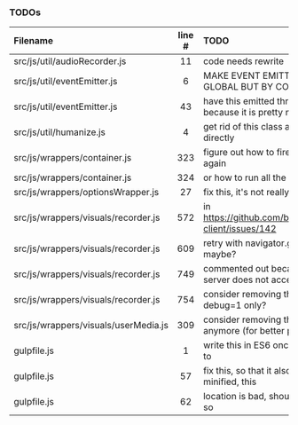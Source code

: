 ### TODOs
| Filename | line # | TODO
|:------|:------:|:------
| src/js/util/audioRecorder.js | 11 | code needs rewrite
| src/js/util/eventEmitter.js | 6 | MAKE EVENT EMITTING IN DESPOT NOT GLOBAL BUT BY CONTAINER ID INSTEAD
| src/js/util/eventEmitter.js | 43 | have this emitted through a configuration because it is pretty noisy
| src/js/util/humanize.js | 4 | get rid of this class and use those imports directly
| src/js/wrappers/container.js | 323 | figure out how to fire dom's onload event again
| src/js/wrappers/container.js | 324 | or how to run all the scripts over again
| src/js/wrappers/optionsWrapper.js | 27 | fix this, it's not really an option
| src/js/wrappers/visuals/recorder.js | 572 | in https://github.com/binarykitchen/videomail-client/issues/142
| src/js/wrappers/visuals/recorder.js | 609 | retry with navigator.getUserMedia_() maybe?
| src/js/wrappers/visuals/recorder.js | 749 | commented out because for some reasons server does not accept such a long
| src/js/wrappers/visuals/recorder.js | 754 | consider removing this later or have it for debug=1 only?
| src/js/wrappers/visuals/userMedia.js | 309 | consider removing that if it's not the case anymore (for better performance)
| gulpfile.js | 1 | write this in ES6 once i have figured out how to
| gulpfile.js | 57 | fix this, so that it also works when not minified, this
| gulpfile.js | 62 | location is bad, should be in a temp folder or so